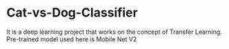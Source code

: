# Cat-vs-Dog-Classifier
It is a deep learning project that works on the concept of Transfer Learning. Pre-trained model used here is Mobile Net V2
